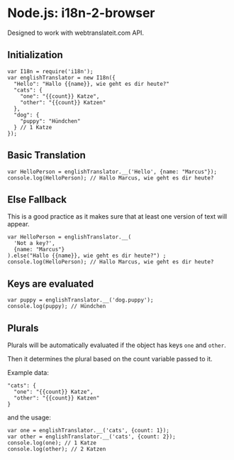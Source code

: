 # Node.js: i18n-2-browser

Designed to work with webtranslateit.com API.

## Initialization
```
var I18n = require('i18n');
var englishTranslator = new I18n({
  "Hello": "Hallo {{name}}, wie geht es dir heute?"
  "cats": {
    "one": "{{count}} Katze",
    "other": "{{count}} Katzen"
  },
  "dog": {
    "puppy": "Hündchen"  
  } // 1 Katze
});
```

## Basic Translation
```
var HelloPerson = englishTranslator.__('Hello', {name: "Marcus"});
console.log(HelloPerson); // Hallo Marcus, wie geht es dir heute?
```

## Else Fallback

This is a good practice as it makes sure that at least one version of text will appear.
```
var HelloPerson = englishTranslator.__(
  'Not a key?',
  {name: "Marcus"}
).else("Hallo {{name}}, wie geht es dir heute?") ;
console.log(HelloPerson); // Hallo Marcus, wie geht es dir heute?
```

## Keys are evaluated
```
var puppy = englishTranslator.__('dog.puppy');
console.log(puppy); // Hündchen
```


## Plurals

Plurals will be automatically evaluated if the object has keys `one` and `other`.

Then it determines the plural based on the count variable passed to it.

Example data:

```
"cats": {
  "one": "{{count}} Katze",
  "other": "{{count}} Katzen"
}
```

and the usage:

```
var one = englishTranslator.__('cats', {count: 1});
var other = englishTranslator.__('cats', {count: 2});
console.log(one); // 1 Katze
console.log(other); // 2 Katzen
```
